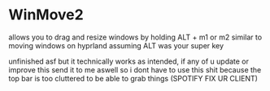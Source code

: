 # WinMove2

allows you to drag and resize windows by holding ALT + m1 or m2 similar to moving windows on hyprland assuming ALT was your super key

unfinished asf but it technically works as intended, if any of u update or improve this send it to me aswell so i dont have to use this shit because the top bar is too cluttered to be able to grab things (SPOTIFY FIX UR CLIENT)
